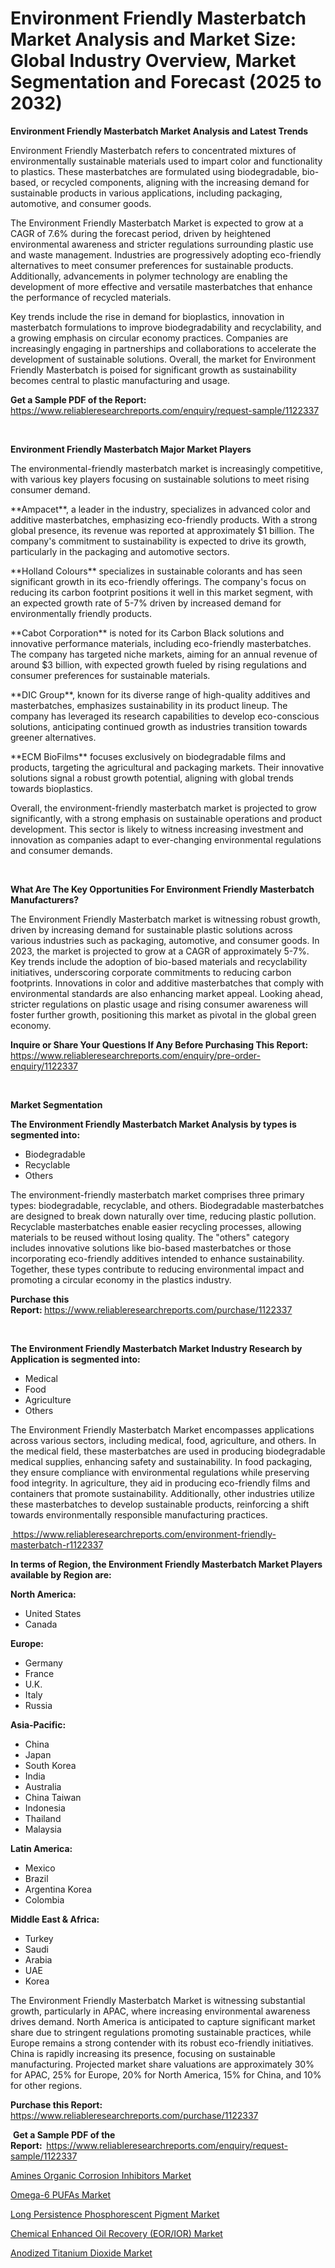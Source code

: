 <p><h1>Environment Friendly Masterbatch Market Analysis and Market Size: Global Industry Overview, Market Segmentation and Forecast (2025 to 2032)</h1></p><p><strong>Environment Friendly Masterbatch Market Analysis and Latest Trends</strong></p>
<p><p>Environment Friendly Masterbatch refers to concentrated mixtures of environmentally sustainable materials used to impart color and functionality to plastics. These masterbatches are formulated using biodegradable, bio-based, or recycled components, aligning with the increasing demand for sustainable products in various applications, including packaging, automotive, and consumer goods.</p><p>The Environment Friendly Masterbatch Market is expected to grow at a CAGR of 7.6% during the forecast period, driven by heightened environmental awareness and stricter regulations surrounding plastic use and waste management. Industries are progressively adopting eco-friendly alternatives to meet consumer preferences for sustainable products. Additionally, advancements in polymer technology are enabling the development of more effective and versatile masterbatches that enhance the performance of recycled materials.</p><p>Key trends include the rise in demand for bioplastics, innovation in masterbatch formulations to improve biodegradability and recyclability, and a growing emphasis on circular economy practices. Companies are increasingly engaging in partnerships and collaborations to accelerate the development of sustainable solutions. Overall, the market for Environment Friendly Masterbatch is poised for significant growth as sustainability becomes central to plastic manufacturing and usage.</p></p>
<p><strong>Get a Sample PDF of the Report:&nbsp;</strong> <a href="https://www.reliableresearchreports.com/enquiry/request-sample/1122337?utm_campaign=9&utm_medium=2&utm_source=Github&utm_content=ia&utm_term=05022025&utm_id=environment-friendly-masterbatch">https://www.reliableresearchreports.com/enquiry/request-sample/1122337</a></p>
<p>&nbsp;</p>
<p><strong>Environment Friendly Masterbatch Major Market Players</strong></p>
<p><p>The environmental-friendly masterbatch market is increasingly competitive, with various key players focusing on sustainable solutions to meet rising consumer demand. </p><p>**Ampacet**, a leader in the industry, specializes in advanced color and additive masterbatches, emphasizing eco-friendly products. With a strong global presence, its revenue was reported at approximately $1 billion. The company's commitment to sustainability is expected to drive its growth, particularly in the packaging and automotive sectors.</p><p>**Holland Colours** specializes in sustainable colorants and has seen significant growth in its eco-friendly offerings. The company's focus on reducing its carbon footprint positions it well in this market segment, with an expected growth rate of 5-7% driven by increased demand for environmentally friendly products.</p><p>**Cabot Corporation** is noted for its Carbon Black solutions and innovative performance materials, including eco-friendly masterbatches. The company has targeted niche markets, aiming for an annual revenue of around $3 billion, with expected growth fueled by rising regulations and consumer preferences for sustainable materials.</p><p>**DIC Group**, known for its diverse range of high-quality additives and masterbatches, emphasizes sustainability in its product lineup. The company has leveraged its research capabilities to develop eco-conscious solutions, anticipating continued growth as industries transition towards greener alternatives.</p><p>**ECM BioFilms** focuses exclusively on biodegradable films and products, targeting the agricultural and packaging markets. Their innovative solutions signal a robust growth potential, aligning with global trends towards bioplastics.</p><p>Overall, the environment-friendly masterbatch market is projected to grow significantly, with a strong emphasis on sustainable operations and product development. This sector is likely to witness increasing investment and innovation as companies adapt to ever-changing environmental regulations and consumer demands.</p></p>
<p>&nbsp;</p>
<p><strong>What Are The Key Opportunities For Environment Friendly Masterbatch Manufacturers?</strong></p>
<p><p>The Environment Friendly Masterbatch market is witnessing robust growth, driven by increasing demand for sustainable plastic solutions across various industries such as packaging, automotive, and consumer goods. In 2023, the market is projected to grow at a CAGR of approximately 5-7%. Key trends include the adoption of bio-based materials and recyclability initiatives, underscoring corporate commitments to reducing carbon footprints. Innovations in color and additive masterbatches that comply with environmental standards are also enhancing market appeal. Looking ahead, stricter regulations on plastic usage and rising consumer awareness will foster further growth, positioning this market as pivotal in the global green economy.</p></p>
<p><strong>Inquire or Share Your Questions If Any Before Purchasing This Report:</strong> <a href="https://www.reliableresearchreports.com/enquiry/pre-order-enquiry/1122337?utm_campaign=9&utm_medium=2&utm_source=Github&utm_content=ia&utm_term=05022025&utm_id=environment-friendly-masterbatch">https://www.reliableresearchreports.com/enquiry/pre-order-enquiry/1122337</a></p>
<p>&nbsp;</p>
<p><strong>Market Segmentation</strong></p>
<p><strong>The Environment Friendly Masterbatch Market Analysis by types is segmented into:</strong></p>
<p><ul><li>Biodegradable</li><li>Recyclable</li><li>Others</li></ul></p>
<p><p>The environment-friendly masterbatch market comprises three primary types: biodegradable, recyclable, and others. Biodegradable masterbatches are designed to break down naturally over time, reducing plastic pollution. Recyclable masterbatches enable easier recycling processes, allowing materials to be reused without losing quality. The "others" category includes innovative solutions like bio-based masterbatches or those incorporating eco-friendly additives intended to enhance sustainability. Together, these types contribute to reducing environmental impact and promoting a circular economy in the plastics industry.</p></p>
<p><strong>Purchase this Report:&nbsp;</strong><a href="https://www.reliableresearchreports.com/purchase/1122337?utm_campaign=9&utm_medium=2&utm_source=Github&utm_content=ia&utm_term=05022025&utm_id=environment-friendly-masterbatch">https://www.reliableresearchreports.com/purchase/1122337</a></p>
<p>&nbsp;</p>
<p><strong>The Environment Friendly Masterbatch Market Industry Research by Application is segmented into:</strong></p>
<p><ul><li>Medical</li><li>Food</li><li>Agriculture</li><li>Others</li></ul></p>
<p><p>The Environment Friendly Masterbatch Market encompasses applications across various sectors, including medical, food, agriculture, and others. In the medical field, these masterbatches are used in producing biodegradable medical supplies, enhancing safety and sustainability. In food packaging, they ensure compliance with environmental regulations while preserving food integrity. In agriculture, they aid in producing eco-friendly films and containers that promote sustainability. Additionally, other industries utilize these masterbatches to develop sustainable products, reinforcing a shift towards environmentally responsible manufacturing practices.</p></p>
<p><a href="https://www.reliableresearchreports.com/environment-friendly-masterbatch-r1122337?utm_campaign=9&utm_medium=2&utm_source=Github&utm_content=ia&utm_term=05022025&utm_id=environment-friendly-masterbatch">&nbsp;https://www.reliableresearchreports.com/environment-friendly-masterbatch-r1122337</a></p>
<p><strong>In terms of Region, the Environment Friendly Masterbatch Market Players available by Region are:</strong></p>
<p>
    <p> <strong> North America: </strong>
        <ul>
            <li>United States</li>
            <li>Canada</li>
        </ul>
        </p> 
    <p> <strong> Europe: </strong>
        <ul>
            <li>Germany</li>
            <li>France</li>
            <li>U.K.</li>
            <li>Italy</li>
            <li>Russia</li>
        </ul>
        </p> 
    <p> <strong> Asia-Pacific: </strong>
        <ul>
            <li>China</li>
            <li>Japan</li>
            <li>South Korea</li>
            <li>India</li>
            <li>Australia</li>
            <li>China Taiwan</li>
            <li>Indonesia</li>
            <li>Thailand</li>
            <li>Malaysia</li>
        </ul>
        </p> 
    <p> <strong> Latin America: </strong>
        <ul>
            <li>Mexico</li>
            <li>Brazil</li>
            <li>Argentina Korea</li>
            <li>Colombia</li>
        </ul>
        </p> 
    <p> <strong> Middle East & Africa: </strong>
        <ul>
            <li>Turkey</li>
            <li>Saudi</li>
            <li>Arabia</li>
            <li>UAE</li>
            <li>Korea</li>
        </ul>
    </p>
    </p>
<p><p>The Environment Friendly Masterbatch Market is witnessing substantial growth, particularly in APAC, where increasing environmental awareness drives demand. North America is anticipated to capture significant market share due to stringent regulations promoting sustainable practices, while Europe remains a strong contender with its robust eco-friendly initiatives. China is rapidly increasing its presence, focusing on sustainable manufacturing. Projected market share valuations are approximately 30% for APAC, 25% for Europe, 20% for North America, 15% for China, and 10% for other regions.</p></p>
<p><strong>Purchase this Report: </strong><a href="https://www.reliableresearchreports.com/purchase/1122337?utm_campaign=9&utm_medium=2&utm_source=Github&utm_content=ia&utm_term=05022025&utm_id=environment-friendly-masterbatch">https://www.reliableresearchreports.com/purchase/1122337</a></p>
<p>&nbsp;<strong>Get a Sample PDF of the Report:&nbsp;&nbsp;</strong><a href="https://www.reliableresearchreports.com/enquiry/request-sample/1122337?utm_campaign=9&utm_medium=2&utm_source=Github&utm_content=ia&utm_term=05022025&utm_id=environment-friendly-masterbatch">https://www.reliableresearchreports.com/enquiry/request-sample/1122337</a></p>
<p><strong></strong></p>
<p><p><a href="https://github.com/organophelia8282/Market-Research-Report-List-1/blob/main/amines-organic-corrosion-inhibitors-market.md?utm_campaign=9&utm_medium=2&utm_source=Github&utm_content=ia&utm_term=05022025&utm_id=environment-friendly-masterbatch">Amines Organic Corrosion Inhibitors Market</a></p><p><a href="https://github.com/danikabiele541/Market-Research-Report-List-1/blob/main/omega-6-pufas-market.md?utm_campaign=9&utm_medium=2&utm_source=Github&utm_content=ia&utm_term=05022025&utm_id=environment-friendly-masterbatch">Omega-6 PUFAs Market</a></p><p><a href="https://github.com/ulyssacrayne00231/Market-Research-Report-List-1/blob/main/long-persistence-phosphorescent-pigment-market.md?utm_campaign=9&utm_medium=2&utm_source=Github&utm_content=ia&utm_term=05022025&utm_id=environment-friendly-masterbatch">Long Persistence Phosphorescent Pigment Market</a></p><p><a href="https://github.com/savannabyun726/Market-Research-Report-List-1/blob/main/chemical-enhanced-oil-recovery-eorior-market.md?utm_campaign=9&utm_medium=2&utm_source=Github&utm_content=ia&utm_term=05022025&utm_id=environment-friendly-masterbatch">Chemical Enhanced Oil Recovery (EOR/IOR) Market</a></p><p><a href="https://github.com/jamastodola515/Market-Research-Report-List-1/blob/main/anodized-titanium-dioxide-market.md?utm_campaign=9&utm_medium=2&utm_source=Github&utm_content=ia&utm_term=05022025&utm_id=environment-friendly-masterbatch">Anodized Titanium Dioxide Market</a></p></p>